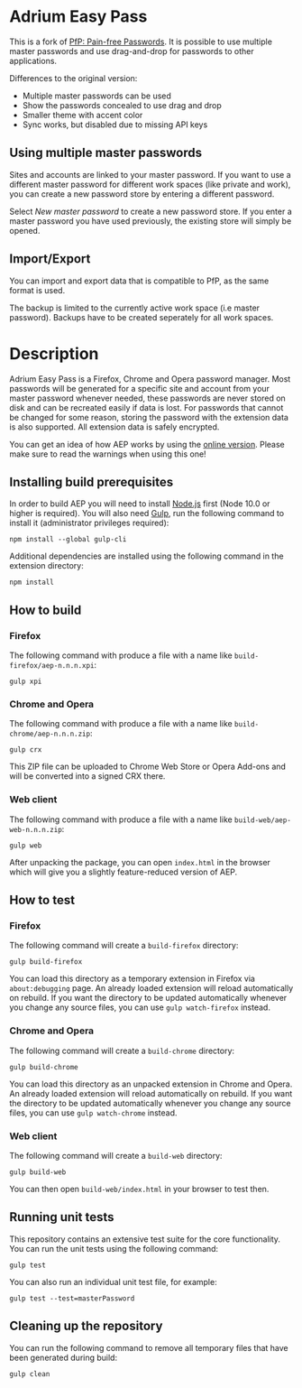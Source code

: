 Adrium Easy Pass
================

This is a fork of [PfP: Pain-free Passwords](https://pfp.works).
It is possible to use multiple master passwords and use drag-and-drop for passwords to other applications.

Differences to the original version:

* Multiple master passwords can be used
* Show the passwords concealed to use drag and drop
* Smaller theme with accent color
* Sync works, but disabled due to missing API keys

Using multiple master passwords
-------------------------------

Sites and accounts are linked to your master password.
If you want to use a different master password
for different work spaces (like private and work),
you can create a new password store by entering a different password.

Select *New master password* to create a new password store.
If you enter a master password you have used previously,
the existing store will simply be opened.

Import/Export
-------------

You can import and export data that is compatible to PfP,
as the same format is used.

The backup is limited to the currently active work space (i.e master password).
Backups have to be created seperately for all work spaces.

Description
===========

Adrium Easy Pass is a Firefox, Chrome and Opera password manager. Most passwords will be generated for a specific site and account from your master password whenever needed, these passwords are never stored on disk and can be recreated easily if data is lost. For passwords that cannot be changed for some reason, storing the password with the extension data is also supported. All extension data is safely encrypted.

You can get an idea of how AEP works by using the [online version](https://adrium.github.io/easypass/). Please make sure to read the warnings when using this one!

Installing build prerequisites
------------------------------

In order to build AEP you will need to install [Node.js](https://nodejs.org/) first (Node 10.0 or higher is required). You will also need [Gulp](http://gulpjs.com/), run the following command to install it (administrator privileges required):

    npm install --global gulp-cli

Additional dependencies are installed using the following command in the extension directory:

    npm install

How to build
------------

### Firefox

The following command with produce a file with a name like `build-firefox/aep-n.n.n.xpi`:

    gulp xpi

### Chrome and Opera

The following command with produce a file with a name like `build-chrome/aep-n.n.n.zip`:

    gulp crx

This ZIP file can be uploaded to Chrome Web Store or Opera Add-ons and will be converted into a signed CRX there.

### Web client

The following command with produce a file with a name like `build-web/aep-web-n.n.n.zip`:

    gulp web

After unpacking the package, you can open `index.html` in the browser which will give you a slightly feature-reduced version of AEP.

How to test
-----------

### Firefox

The following command will create a `build-firefox` directory:

    gulp build-firefox

You can load this directory as a temporary extension in Firefox via `about:debugging` page. An already loaded extension will reload automatically on rebuild. If you want the directory to be updated automatically whenever you change any source files, you can use `gulp watch-firefox` instead.

### Chrome and Opera

The following command will create a `build-chrome` directory:

    gulp build-chrome

You can load this directory as an unpacked extension in Chrome and Opera. An already loaded extension will reload automatically on rebuild. If you want the directory to be updated automatically whenever you change any source files, you can use `gulp watch-chrome` instead.

### Web client

The following command will create a `build-web` directory:

    gulp build-web

You can then open `build-web/index.html` in your browser to test then.

Running unit tests
------------------

This repository contains an extensive test suite for the core functionality. You can run the unit tests using the following command:

    gulp test

You can also run an individual unit test file, for example:

    gulp test --test=masterPassword

Cleaning up the repository
--------------------------

You can run the following command to remove all temporary files that have been generated during build:

    gulp clean
